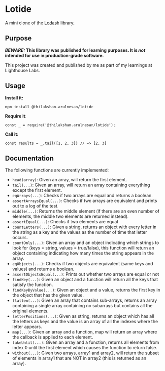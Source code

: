 # Lotide

A mini clone of the [Lodash](https://lodash.com) library.

## Purpose

**_BEWARE:_ This library was published for learning purposes. It is _not_ intended for use in production-grade software.**

This project was created and published by me as part of my learnings at Lighthouse Labs. 

## Usage

**Install it:**

`npm install @thilakshan.arulnesan/lotide`

**Require it:**

`const _ = require('@thilakshan.arulnesan/lotide');`

**Call it:**

`const results = _.tail([1, 2, 3]) // => [2, 3]`

## Documentation


The following functions are currently implemented:

* `head(array)`: Given an array, will return the first element.
* `tail(...)`: Given an array, will return an array containing everything except the first element.
* `eqArrays(...)`: Checks if two arrays are equal and returns a boolean. 
* `assertArraysEqual(...)`: Checks if two arrays are equivalent and prints out to a log of the test.
* `middle(...)`: Returns the middle element (if there are an even number of elements, the middle two elements are returned instead).
* `assertEqual(...)`: Checks if two elements are equal
* `countLetters(...)`: Given a string, returns an object with every letter in the string as a key and the values as the number of time that letter occurs.
* `countOnly(...)`: Given an array and an object indicating which strings to look for (keys = string, values = true/false), this function will return an object containing indicating how many times the string appears in the array. 
* `eqObjects(...)`: Checks if two objects are equivalent (same keys and values) and returns a boolean.
* `assertObjectsEqual(...)`: Prints out whether two arrays are equal or not
* `findKey(...)`: Given an object and a function will return all the keys that satisfy the function.
* `findKeyByValue(...)`:  Given an object and a value, returns the first key in the object that has the given value.
* `flatten(...)`: Given an array that contains sub-arrays, returns an array containing a single array containing no subarrays but contains all the original elements.
* `letterPositions(...)`: Given as string, returns an object which has all the letters as keys and the value is an array of all the indexes where the letter appears.
* `map(...)`: Given an array and a function, map will return an array where the callback is applied to each element.
* `takeUntil(...)`: Given an array and a function, returns all elements from index 0 until the first element which causes the function to return false.
* `without(...)`: Given two arrays, array1 and array2, will return the subset of elements in array1 that are NOT in array2 (this is returned as an array).

